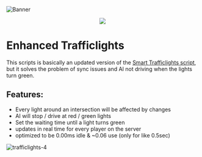 ![Banner](https://github.com/user-attachments/assets/6c10d6c3-2bf3-43b6-a53a-2b18cb04d6e5)


<p align="center">
    <a href="https://discord.gg/hmmM89nCdX">
        <img src="https://img.shields.io/discord/1068573047172374634?style=for-the-badge&logo=discord&labelColor=7289da&logoColor=white&color=2c2f33&label=Discord"/>
    </a>
</p>

# Enhanced Trafficlights

This scripts is basically an updated version of the [Smart Trafficlights script](https://forum.cfx.re/t/release-smarttrafficlights-server-side-smart-traffic-lights-v1-00/492770), but it solves the problem of sync issues and AI not driving when the lights turn green.

## Features:
- Every light around an intersection will be affected by changes
- AI will stop / drive at red / green lights
- Set the waiting time until a light turns green
- updates in real time for every player on the server
- optimized to be 0.00ms idle & ~0.06 use (only for like 0.5sec)


![trafficlights-4](https://github.com/user-attachments/assets/a33c58b3-f9d6-4e3e-941f-48a3da89ec85)
